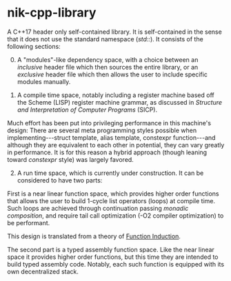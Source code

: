 # nik-cpp-library

A C++17 header only self-contained library. It is self-contained in the sense that it does not
use the standard namespace (*std::*). It consists of the following sections:

0) A "modules"-like dependency space, with a choice between an *inclusive* header file which
then sources the entire library, or an *exclusive* header file which then allows the user to
include specific modules manually.

1) A compile time space, notably including a register machine based off the Scheme (LISP) register
machine grammar, as discussed in *Structure and Interpretation of Computer Programs* (SICP).

Much effort has been put into privileging performance in this machine's design: There are several meta
programming styles possible when implementing---struct template, alias template, constexpr function---and
although they are equivalent to each other in potential, they can vary greatly in performance. 
It is for this reason a hybrid approach (though leaning toward *constexpr* style) was largely favored.

2) A run time space, which is currently under construction. It can be considered to have two parts:

First is a near linear function space, which provides higher order functions that allows the user to build
1-cycle list operators (loops) at compile time. Such loops are achieved through continuation passing
*monadic composition*, and require tail call optimization (-O2 compiler optimization) to be performant.

This design is translated from a theory of [Function Induction](https://github.com/Daniel-Nikpayuk/LaTeX/blob/main/Mathematics/Essays/Function%20Induction/Version-Two/induction.pdf).

The second part is a typed assembly function space. Like the near linear space it provides higher order
functions, but this time they are intended to build typed assembly code. Notably, each such function
is equipped with its own decentralized stack.

